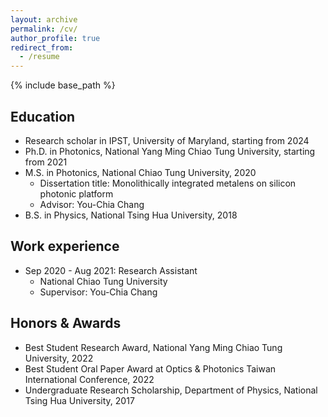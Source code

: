 ```yaml
---
layout: archive
permalink: /cv/
author_profile: true
redirect_from:
  - /resume
---
```


{% include base_path %}

Education
------
* Research scholar in IPST, University of Maryland, starting from 2024
* Ph.D. in Photonics, National Yang Ming Chiao Tung University, starting from 2021
* M.S. in Photonics, National Chiao Tung University, 2020
  *  Dissertation title: Monolithically integrated metalens on silicon photonic platform
  *  Advisor: You-Chia Chang
* B.S. in Physics, National Tsing Hua University, 2018

Work experience
------
* Sep 2020 - Aug 2021: Research Assistant
  * National Chiao Tung University
  * Supervisor: You-Chia Chang

Honors & Awards
------
* Best Student Research Award, National Yang Ming Chiao Tung University, 2022
* Best Student Oral Paper Award at Optics & Photonics Taiwan International Conference, 2022
* Undergraduate Research Scholarship, Department of Physics, National Tsing Hua University, 2017
